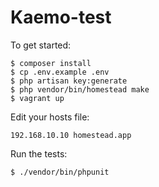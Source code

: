 # Kaemo-test

To get started:
```
$ composer install
$ cp .env.example .env
$ php artisan key:generate
$ php vendor/bin/homestead make
$ vagrant up
```

Edit your hosts file:
```
192.168.10.10 homestead.app
```

Run the tests:
```
$ ./vendor/bin/phpunit
```
